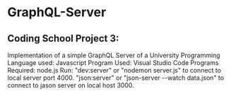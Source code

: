 # GraphQL-Server
## Coding School Project 3:

Implementation of a simple GraphQL Server of a University
Programming Language used: Javascript
Program Used: Visual Studio Code
Programs Required: node.js
Run: "dev:server" or  "nodemon server.js" to connect to local server port 4000.
      "json:server" or "json-server --watch data.json" to connect to jason server on local host 3000.
